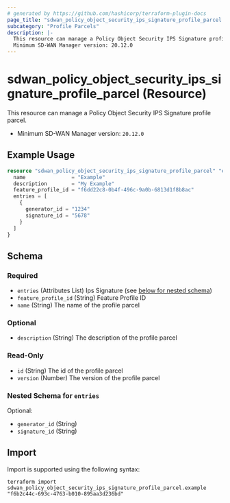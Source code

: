 ```yaml
---
# generated by https://github.com/hashicorp/terraform-plugin-docs
page_title: "sdwan_policy_object_security_ips_signature_profile_parcel Resource - terraform-provider-sdwan"
subcategory: "Profile Parcels"
description: |-
  This resource can manage a Policy Object Security IPS Signature profile parcel.
  Minimum SD-WAN Manager version: 20.12.0
---
```


# sdwan_policy_object_security_ips_signature_profile_parcel (Resource)

This resource can manage a Policy Object Security IPS Signature profile parcel.
  - Minimum SD-WAN Manager version: `20.12.0`

## Example Usage

```terraform
resource "sdwan_policy_object_security_ips_signature_profile_parcel" "example" {
  name               = "Example"
  description        = "My Example"
  feature_profile_id = "f6dd22c8-0b4f-496c-9a0b-6813d1f8b8ac"
  entries = [
    {
      generator_id = "1234"
      signature_id = "5678"
    }
  ]
}
```

<!-- schema generated by tfplugindocs -->
## Schema

### Required

- `entries` (Attributes List) Ips Signature (see [below for nested schema](#nestedatt--entries))
- `feature_profile_id` (String) Feature Profile ID
- `name` (String) The name of the profile parcel

### Optional

- `description` (String) The description of the profile parcel

### Read-Only

- `id` (String) The id of the profile parcel
- `version` (Number) The version of the profile parcel

<a id="nestedatt--entries"></a>
### Nested Schema for `entries`

Optional:

- `generator_id` (String)
- `signature_id` (String)

## Import

Import is supported using the following syntax:

```shell
terraform import sdwan_policy_object_security_ips_signature_profile_parcel.example "f6b2c44c-693c-4763-b010-895aa3d236bd"
```
